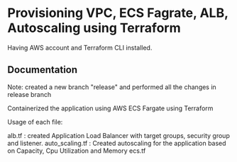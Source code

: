 # Provisioning VPC, ECS Fagrate, ALB, Autoscaling using Terraform
 Having AWS account and Terraform CLI installed.


## Documentation

Note: created a new branch "release" and performed all the changes in release branch

Containerized the application using AWS ECS Fargate using Terraform

Usage of each file:

alb.tf : created Application Load Balancer with target groups, security group and listener.
auto_scaling.tf : Created autoscaling for the application based on Capacity, Cpu Utilization and Memory
ecs.tf





